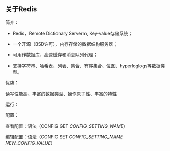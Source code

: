 ## 关于Redis

简介：

- Redis，Remote Dictionary Serverm, Key-value存储系统；

- 一个开源（BSD许可），内存存储的数据结构服务器；

- 可用作数据库、高速缓存和消息队列代理；

- 支持字符串、哈希表、列表、集合、有序集合、位图、hyperloglogs等数据类型。



优势：

读写性能高、丰富的数据类型、操作原子性、丰富的特性



运行：



配置：

查看配置：语法（CONFIG GET *CONFIG_SETTING_NAME*）

编辑配置：语法（CONFIG SET *CONFIG_SETTING_NAME NEW_CONFIG_VALUE*）


